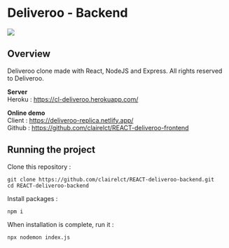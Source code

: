 # Deliveroo - Backend

[![](http://image.noelshack.com/fichiers/2021/23/3/1623226982-capture-d-ecran-2021-06-09-a-10-14-52.png)](https://deliveroo-replica.netlify.app/)

## Overview

Deliveroo clone made with React, NodeJS and Express. All rights reserved to Deliveroo.

**Server** <br />
Heroku : https://cl-deliveroo.herokuapp.com/ <br />

**Online demo** <br />
Client : https://deliveroo-replica.netlify.app/ <br />
Github : https://github.com/clairelct/REACT-deliveroo-frontend <br />

## Running the project

Clone this repository :

```
git clone https://github.com/clairelct/REACT-deliveroo-backend.git
cd REACT-deliveroo-backend
```

Install packages :

```
npm i
```

When installation is complete, run it :

```
npx nodemon index.js
```
